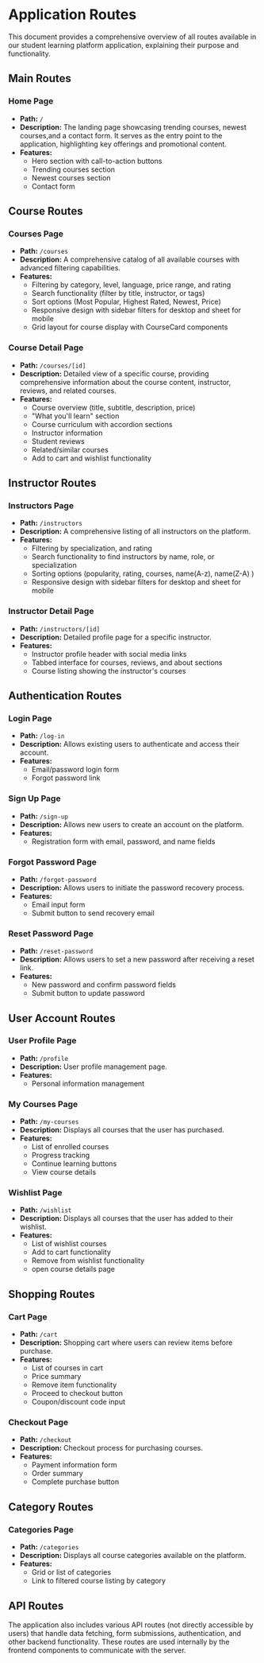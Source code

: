 # Application Routes

This document provides a comprehensive overview of all routes available in our student learning platform application, explaining their purpose and functionality.

## Main Routes

### Home Page

- **Path:** `/`
- **Description:** The landing page showcasing trending courses, newest courses,and a contact form. It serves as the entry point to the application, highlighting key offerings and promotional content.
- **Features:**
  - Hero section with call-to-action buttons
  - Trending courses section
  - Newest courses section
  - Contact form

## Course Routes

### Courses Page

- **Path:** `/courses`
- **Description:** A comprehensive catalog of all available courses with advanced filtering capabilities.
- **Features:**
  - Filtering by category, level, language, price range, and rating
  - Search functionality (filter by title, instructor, or tags)
  - Sort options (Most Popular, Highest Rated, Newest, Price)
  - Responsive design with sidebar filters for desktop and sheet for mobile
  - Grid layout for course display with CourseCard components

### Course Detail Page

- **Path:** `/courses/[id]`
- **Description:** Detailed view of a specific course, providing comprehensive information about the course content, instructor, reviews, and related courses.
- **Features:**
  - Course overview (title, subtitle, description, price)
  - "What you'll learn" section
  - Course curriculum with accordion sections
  - Instructor information
  - Student reviews
  - Related/similar courses
  - Add to cart and wishlist functionality

## Instructor Routes

### Instructors Page

- **Path:** `/instructors`
- **Description:** A comprehensive listing of all instructors on the platform.
- **Features:**
  - Filtering by specialization, and rating
  - Search functionality to find instructors by name, role, or specialization
  - Sorting options (popularity, rating, courses, name(A-z), name(Z-A) )
  - Responsive design with sidebar filters for desktop and sheet for mobile

### Instructor Detail Page

- **Path:** `/instructors/[id]`
- **Description:** Detailed profile page for a specific instructor.
- **Features:**
  - Instructor profile header with social media links
  - Tabbed interface for courses, reviews, and about sections
  - Course listing showing the instructor's courses

## Authentication Routes

### Login Page

- **Path:** `/log-in`
- **Description:** Allows existing users to authenticate and access their account.
- **Features:**
  - Email/password login form
  - Forgot password link

### Sign Up Page

- **Path:** `/sign-up`
- **Description:** Allows new users to create an account on the platform.
- **Features:**
  - Registration form with email, password, and name fields

### Forgot Password Page

- **Path:** `/forgot-password`
- **Description:** Allows users to initiate the password recovery process.
- **Features:**
  - Email input form
  - Submit button to send recovery email

### Reset Password Page

- **Path:** `/reset-password`
- **Description:** Allows users to set a new password after receiving a reset link.
- **Features:**
  - New password and confirm password fields
  - Submit button to update password

## User Account Routes

### User Profile Page

- **Path:** `/profile`
- **Description:** User profile management page.
- **Features:**
  - Personal information management

### My Courses Page

- **Path:** `/my-courses`
- **Description:** Displays all courses that the user has purchased.
- **Features:**
  - List of enrolled courses
  - Progress tracking
  - Continue learning buttons
  - View course details

### Wishlist Page

- **Path:** `/wishlist`
- **Description:** Displays all courses that the user has added to their wishlist.
- **Features:**
  - List of wishlist courses
  - Add to cart functionality
  - Remove from wishlist functionality
  - open course details page

## Shopping Routes

### Cart Page

- **Path:** `/cart`
- **Description:** Shopping cart where users can review items before purchase.
- **Features:**
  - List of courses in cart
  - Price summary
  - Remove item functionality
  - Proceed to checkout button
  - Coupon/discount code input

### Checkout Page

- **Path:** `/checkout`
- **Description:** Checkout process for purchasing courses.
- **Features:**
  - Payment information form
  - Order summary
  - Complete purchase button

## Category Routes

### Categories Page

- **Path:** `/categories`
- **Description:** Displays all course categories available on the platform.
- **Features:**
  - Grid or list of categories
  - Link to filtered course listing by category

## API Routes

The application also includes various API routes (not directly accessible by users) that handle data fetching, form submissions, authentication, and other backend functionality. These routes are used internally by the frontend components to communicate with the server.
